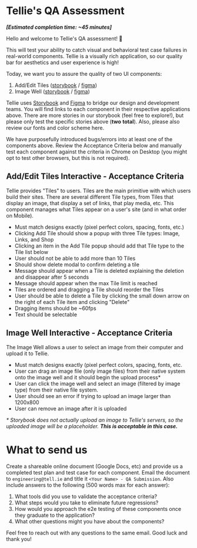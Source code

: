 # Tellie's QA Assessment

**_[Estimated completion time: ~45 minutes]_**

Hello and welcome to Tellie&#39;s QA assessment! 👋

This will test your ability to catch visual and behavioral test case failures in real-world components. Tellie is a visually rich application, so our quality bar for aesthetics and user experience is high!

Today, we want you to assure the quality of two UI components:

1. Add/Edit Tiles ([storybook](https://tellieengineering.github.io/qa-assessment/?path=/story/composed-ui-library-set-editor-tiles--interactive) / [figma](https://www.figma.com/file/PbmqwQVTBul7CnqlRDdDC5/QA-Assessment-Design-Guide?node-id=2%3A4474))
1. Image Well ([storybook](https://tellieengineering.github.io/qa-assessment/?path=/story/core-ui-library-images-and-icons-image-well--interactive) / [figma](https://www.figma.com/file/PbmqwQVTBul7CnqlRDdDC5/QA-Assessment-Design-Guide?node-id=2%3A4474))

Tellie uses [Storybook](https://storybook.js.org/) and [Figma](https://www.figma.com) to bridge our design and development teams. You will find links to each component in their respective applications above. There are more stories in our storybook (feel free to explore!), but please only test the specific stories above (**two** **total**). Also, please also review our fonts and color scheme here.

We have purposefully introduced bugs/errors into at least one of the components above. Review the Acceptance Criteria below and manually test each component against the criteria in Chrome on Desktop (you might opt to test other browsers, but this is not required).

## Add/Edit Tiles Interactive - Acceptance Criteria

Tellie provides &quot;Tiles&quot; to users. Tiles are the main primitive with which users build their sites. There are several different Tile types, from Tiles that display an image, that display a set of links, that play media, etc. This component manages what Tiles appear on a user&#39;s site (and in what order on Mobile).

- Must match designs exactly (pixel perfect colors, spacing, fonts, etc.)
- Clicking Add Tile should show a popup with three Tile types: Image, Links, and Shop
- Clicking an item in the Add Tile popup should add that Tile type to the Tile list below
- User should not be able to add more than 10 Tiles
- Should show delete modal to confirm deleting a tile
- Message should appear when a Tile is deleted explaining the deletion and disappear after 5 seconds
- Message should appear when the max Tile limit is reached
- Tiles are ordered and dragging a Tile should reorder the Tiles
- User should be able to delete a Tile by clicking the small down arrow on the right of each Tile item and clicking &quot;Delete&quot;
- Dragging items should be ~60fps
- Text should be selectable

## Image Well Interactive - Acceptance Criteria

The Image Well allows a user to select an image from their computer and upload it to Tellie.

- Must match designs exactly (pixel perfect colors, spacing, fonts, etc.
- User can drag an image file (only image files) from their native system onto the image well and it should begin the upload process*
- User can click the image well and select an image (filtered by image type) from their native file system.
- User should see an error if trying to upload an image larger than 1200x800
- User can remove an image after it is uploaded

_* Storybook does not actually upload an image to Tellie&#39;s servers, so the uploaded image will be a placeholder._ **_This is acceptable in this case._**

# What to send us

Create a shareable online document (Google Docs, etc) and provide us a completed test plan and test case for each component. Email the document to `engineering@tell.ie` and title it `<Your Name> - QA Submission`. Also include answers to the following (500 words max for each answer):

1. What tools did you use to validate the acceptance criteria?
1. What steps would you take to eliminate future regressions?
1. How would you approach the e2e testing of these components once they graduate to the application?
1. What other questions might you have about the components?

Feel free to reach out with any questions to the same email. Good luck and thank you!
